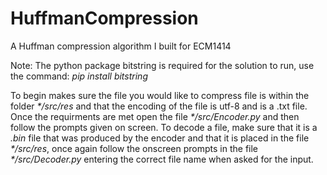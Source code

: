# HuffmanCompression
A Huffman compression algorithm I built for ECM1414

Note: The python package bitstring is required for the solution to run, use the command: _pip install bitstring_ 

To begin makes sure the file you would like to compress file is within the folder _*/src/res_ and that the encoding of the file is utf-8 and is a .txt file. Once the requirments are met open the file _*/src/Encoder.py_ and then follow the prompts given on screen.
To decode a file, make sure that it is a _.bin_ file that was produced by the encoder and that it is placed in the file _*/src/res_, once again follow the onscreen prompts in the file _*/src/Decoder.py_ entering the correct file name when asked for the input.
